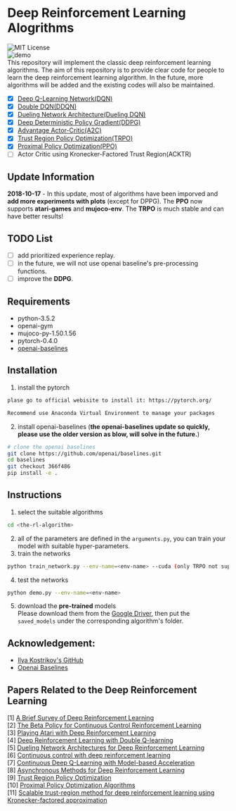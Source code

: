 # Deep Reinforcement Learning Alogrithms
![MIT License](https://img.shields.io/badge/license-MIT-blue.svg)    
![demo](figures/demo.gif)   
This repository will implement the classic deep reinforcement learning algorithms. The aim of this repository is to provide clear code for people to learn the deep reinforcement learning algorithm. In the future, more algorithms will be added and the existing codes will also be maintained. 
- [x] [Deep Q-Learning Network(DQN)](01-deep-q-network/)
- [x] [Double DQN(DDQN)](02-double-dqn/)
- [x] [Dueling Network Architecture(Dueling DQN)](03-dueling-network/)
- [x] [Deep Deterministic Policy Gradient(DDPG)](04-deep-deterministic-policy-gradient/)
- [x] [Advantage Actor-Critic(A2C)](05-advantage-actor-critic/)
- [x] [Trust Region Policy Optimization(TRPO)](06-trust-region-policy-optimization/)
- [x] [Proximal Policy Optimization(PPO)](07-proximal-policy-optimization/)
- [ ] Actor Critic using Kronecker-Factored Trust Region(ACKTR)
## Update Information
**2018-10-17** - In this update, most of algorithms have been imporved and **add more experiments with plots** (except for DPPG). The **PPO** now supports **atari-games** and **mujoco-env**. The **TRPO** is much stable and can have better results!
## TODO List
- [ ] add prioritized experience replay.
- [ ] in the future, we will not use openai baseline's pre-processing functions.
- [ ] improve the **DDPG**.
## Requirements
- python-3.5.2
- openai-gym
- mujoco-py-1.50.1.56
- pytorch-0.4.0
- [openai-baselines](https://github.com/openai/baselines)
## Installation
1. install the pytorch
```bash
plase go to official webisite to install it: https://pytorch.org/

Recommend use Anaconda Virtual Environment to manage your packages

```
2. install openai-baselines (**the openai-baselines update so quickly, please use the older version as blow, will solve in the future.**)
```bash
# clone the openai baselines
git clone https://github.com/openai/baselines.git
cd baselines
git checkout 366f486
pip install -e .

```
## Instructions
1. select the suitable algorithms
```bash
cd <the-rl-algorithm>
```
2. all of the parameters are defined in the `arguments.py`, you can train your model with suitable hyper-parameters.
3. train the networks
```bash
python train_network.py --env-name=<env-name> --cuda (only TRPO not support GPU) --<other-flags>

```
4. test the networks
```bash
python demo.py --env-name=<env-name>

```
5. download the **pre-trained** models  
Please download them from the [Google Driver](https://drive.google.com/open?id=1ZXqRKwGI7purOm0CJtIVFXOZnmxqvA0p), then put the `saved_models` under the corresponding algorithm's folder.

## Acknowledgement:
- [Ilya Kostrikov's GitHub](https://github.com/ikostrikov)
- [Openai Baselines](https://github.com/openai/baselines)

## Papers Related to the Deep Reinforcement Learning
[1] [A Brief Survey of Deep Reinforcement Learning](https://arxiv.org/abs/1708.05866)  
[2] [The Beta Policy for Continuous Control Reinforcement Learning](https://www.ri.cmu.edu/wp-content/uploads/2017/06/thesis-Chou.pdf)  
[3] [Playing Atari with Deep Reinforcement Learning](https://www.cs.toronto.edu/~vmnih/docs/dqn.pdf)  
[4] [Deep Reinforcement Learning with Double Q-learning](https://arxiv.org/abs/1509.06461)  
[5] [Dueling Network Architectures for Deep Reinforcement Learning](https://arxiv.org/abs/1511.06581)  
[6] [Continuous control with deep reinforcement learning](https://arxiv.org/abs/1509.02971)  
[7] [Continuous Deep Q-Learning with Model-based Acceleration](https://arxiv.org/abs/1603.00748)  
[8] [Asynchronous Methods for Deep Reinforcement Learning](https://arxiv.org/abs/1602.01783)  
[9] [Trust Region Policy Optimization](https://arxiv.org/abs/1502.05477)  
[10] [Proximal Policy Optimization Algorithms](https://arxiv.org/abs/1707.06347)  
[11] [Scalable trust-region method for deep reinforcement learning using Kronecker-factored approximation](https://arxiv.org/abs/1708.05144)  

